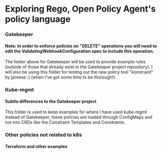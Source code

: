 # Exploring Rego, Open Policy Agent's policy language

### Gatekeeper

#### Note: In order to enforce policies on "DELETE" operations you will need to edit the ValidatingWebhookConfiguration spec to include this operation.

The folder above for Gatekeeper will be used to provide example rules (outside of those that already exist in the Gatekeeper project repository). I will also be using this folder for testing out the new policy tool "konstraint" by jpreese :) (when I've got some time to be thorough!).

### Kube-mgmt

#### Subtle differences to the Gatekeeper project

This folder is used to keep examples for where I have used kube-mgmt instead of Gatekeeper, these policies are loaded through ConfigMaps and not into CRDs like the Constraint Templates and Constraints.

### Other policies not related to k8s

#### Terraform and other examples

